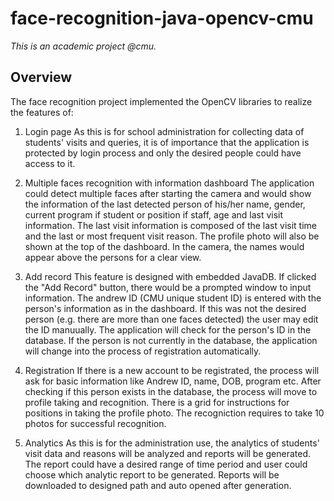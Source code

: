 # face-recognition-java-opencv-cmu
*This is an academic project @cmu.*  
## Overview   
  The face recognition project implemented the OpenCV libraries to realize the features of:
  1. Login page
  As this is for school administration for collecting data of students' visits and queries, it is of importance that the application is protected by login process and only the desired people could have access to it.
  
  2. Multiple faces recognition with information dashboard
  The application could detect multiple faces after starting the camera and would show the information of the last detected person of his/her name, gender, current program if student or position if staff, age and last visit information. The last visit information is composed of the last visit time and the last or most frequent visit reason. The profile photo will also be shown at the top of the dashboard. In the camera, the names would appear above the persons for a clear view.
  
  3. Add record 
  This feature is designed with embedded JavaDB. If clicked the "Add Record" button, there would be a prompted window to input information. The andrew ID (CMU unique student ID) is entered with the person's information as in the dashboard. If this was not the desired person (e.g. there are more than one faces detected) the user may edit the ID manuually. The application will check for the person's ID in the database. If the person is not currently in the database, the application will change into the process of registration automatically.
  
  4. Registration
 If there is a new account to be registrated, the process will ask for basic information like Andrew ID, name, DOB, program etc. After checking if this person exists in the database, the process will move to profile taking and recognition. There is a grid for instructions for positions in taking the profile photo. The recogniction requires to take 10 photos for successful recognition.
 
  5. Analytics
  As this is for the administration use, the analytics of students' visit data and reasons will be analyzed and reports will be generated. The report could have a desired range of time period and user could choose which analytic report to be generated. Reports will be downloaded to designed path and auto opened after generation.
